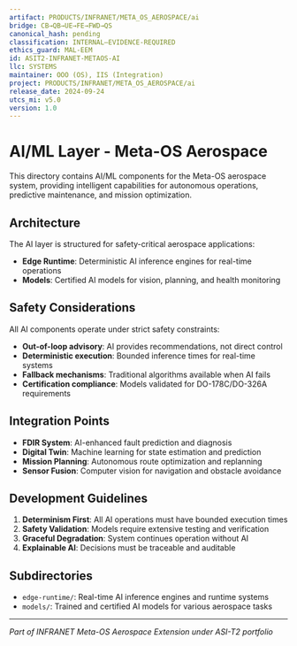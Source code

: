 ```yaml
---
artifact: PRODUCTS/INFRANET/META_OS_AEROSPACE/ai
bridge: CB→QB→UE→FE→FWD→QS
canonical_hash: pending
classification: INTERNAL–EVIDENCE-REQUIRED
ethics_guard: MAL-EEM
id: ASIT2-INFRANET-METAOS-AI
llc: SYSTEMS
maintainer: OOO (OS), IIS (Integration)
project: PRODUCTS/INFRANET/META_OS_AEROSPACE/ai
release_date: 2024-09-24
utcs_mi: v5.0
version: 1.0
---
```


# AI/ML Layer - Meta-OS Aerospace

This directory contains AI/ML components for the Meta-OS aerospace system, providing intelligent capabilities for autonomous operations, predictive maintenance, and mission optimization.

## Architecture

The AI layer is structured for safety-critical aerospace applications:

- **Edge Runtime**: Deterministic AI inference engines for real-time operations
- **Models**: Certified AI models for vision, planning, and health monitoring

## Safety Considerations

All AI components operate under strict safety constraints:

- **Out-of-loop advisory**: AI provides recommendations, not direct control
- **Deterministic execution**: Bounded inference times for real-time systems
- **Fallback mechanisms**: Traditional algorithms available when AI fails
- **Certification compliance**: Models validated for DO-178C/DO-326A requirements

## Integration Points

- **FDIR System**: AI-enhanced fault prediction and diagnosis
- **Digital Twin**: Machine learning for state estimation and prediction
- **Mission Planning**: Autonomous route optimization and replanning
- **Sensor Fusion**: Computer vision for navigation and obstacle avoidance

## Development Guidelines

1. **Determinism First**: All AI operations must have bounded execution times
2. **Safety Validation**: Models require extensive testing and verification
3. **Graceful Degradation**: System continues operation without AI
4. **Explainable AI**: Decisions must be traceable and auditable

## Subdirectories

- `edge-runtime/`: Real-time AI inference engines and runtime systems
- `models/`: Trained and certified AI models for various aerospace tasks

---

*Part of INFRANET Meta-OS Aerospace Extension under ASI-T2 portfolio*